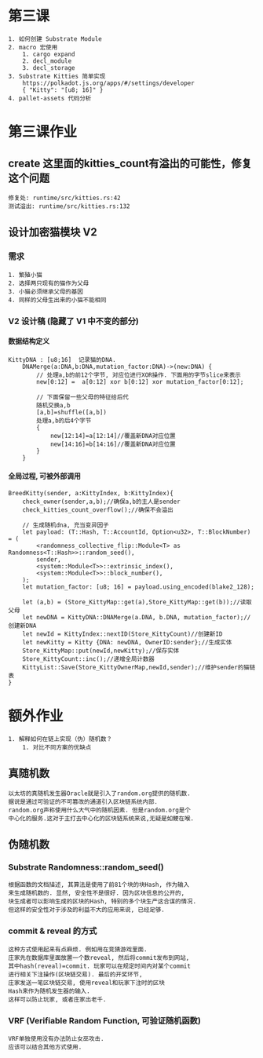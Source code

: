 # 第三课
    1. 如何创建 Substrate Module
    2. macro 宏使用
        1. cargo expand
        2. decl_module
        3. decl_storage
    3. Substrate Kitties 简单实现
        https://polkadot.js.org/apps/#/settings/developer
        { "Kitty": "[u8; 16]" }
    4. pallet-assets 代码分析
    
# 第三课作业

## create 这里面的kitties_count有溢出的可能性，修复这个问题
`修复处: runtime/src/kitties.rs:42`  
`测试溢出: runtime/src/kitties.rs:132`

## 设计加密猫模块 V2

### 需求
    1. 繁殖小猫
    2. 选择两只现有的猫作为父母
    3. 小猫必须继承父母的基因
    4. 同样的父母生出来的小猫不能相同
    
### V2 设计稿 (隐藏了 V1 中不变的部分)

#### 数据结构定义
```text
KittyDNA : [u8;16]  记录猫的DNA. 
    DNAMerge(a:DNA,b:DNA,mutation_factor:DNA)->(new:DNA) {
        // 处理a,b的前12个字节, 对应位进行XOR操作. 下面用的字节slice来表示
        new[0:12] =  a[0:12] xor b[0:12] xor mutation_factor[0:12];
        
        // 下面保留一些父母的特征给后代
        随机交换a,b
        [a,b]=shuffle([a,b])
        处理a,b的后4个字节
        {
            new[12:14]=a[12:14]//覆盖新DNA对应位置
            new[14:16]=b[14:16]//覆盖新DNA对应位置
        }
    }
```

#### 全局过程, 可被外部调用
```text
BreedKitty(sender, a:KittyIndex, b:KittyIndex){
    check_owner(sender,a,b);//确保a,b的主人是sender 
    check_kitties_count_overflow();//确保不会溢出
    
    // 生成随机dna, 充当变异因子
    let payload: (T::Hash, T::AccountId, Option<u32>, T::BlockNumber) = (
        <randomness_collective_flip::Module<T> as Randomness<T::Hash>>::random_seed(),
        sender,
        <system::Module<T>>::extrinsic_index(),
        <system::Module<T>>::block_number(),
    );
    let mutation_factor: [u8; 16] = payload.using_encoded(blake2_128);

    let (a,b) = (Store_KittyMap::get(a),Store_KittyMap::get(b));//读取父母
    let newDNA = KittyDNA::DNAMerge(a.DNA, b.DNA, mutation_factor);//创建新DNA
    let newId = KittyIndex::nextID(Store_KittyCount)//创建新ID
    let newKitty = Kitty {DNA: newDNA, OwnerID:sender};//生成实体
    Store_KittyMap::put(newId,newKitty);//保存实体
    Store_KittyCount::inc();//递增全局计数器
    KittyList::Save(Store_KittyOwnerMap,newId,sender);//维护sender的猫链表
}
```

# 额外作业
    1. 解释如何在链上实现（伪）随机数？
        1. 对比不同方案的优缺点

## 真随机数
```
以太坊的真随机发生器Oracle就是引入了random.org提供的随机数.
据说是通过可验证的不可篡改的通道引入区块链系统内部. 
random.org声称使用什么大气中的随机因素. 但是random.org是个
中心化的服务.这对于主打去中心化的区块链系统来说,无疑是如鲠在喉.
```

## 伪随机数

### Substrate Randomness::random_seed()
```
根据函数的文档描述, 其算法是使用了前81个块的块Hash, 作为输入
来生成随机数的. 显然, 安全性不是很好. 因为区块信息的公开的, 
块生成者可以影响生成的区块的Hash, 特别的多个块生产这合谋的情况.
但这样的安全性对于涉及的利益不大的应用来说, 已经足够. 
```

### commit & reveal 的方式
```
这种方式使用起来有点麻烦. 例如用在竞猜游戏里面. 
庄家先在数据库里面放置一个数reveal, 然后将commit发布到网站, 
其中hash(reveal)=commit. 玩家可以在规定时间内对某个commit
进行相关下注操作(区块链交易). 最后的开奖环节, 
庄家发送一笔区块链交易, 使用reveal和玩家下注时的区块
Hash来作为随机发生器的输入.
这样可以防止玩家, 或者庄家出老千.
```

### VRF (Verifiable Random Function, 可验证随机函数)
```
VRF单独使用没有办法防止女巫攻击.
应该可以结合其他方式使用. 
```




